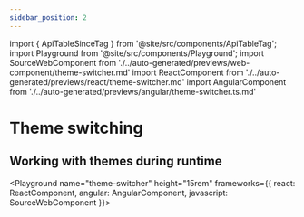 ```yaml
---
sidebar_position: 2
---
```

import { ApiTableSinceTag } from '@site/src/components/ApiTableTag';
import Playground from '@site/src/components/Playground';
import SourceWebComponent from './../auto-generated/previews/web-component/theme-switcher.md'
import ReactComponent from './../auto-generated/previews/react/theme-switcher.md'
import AngularComponent from './../auto-generated/previews/angular/theme-switcher.ts.md'

# Theme switching

## Working with themes during runtime

<ApiTableSinceTag message="1.3.0" />

<Playground
name="theme-switcher" height="15rem"
frameworks={{
  react: ReactComponent,
  angular: AngularComponent,
  javascript: SourceWebComponent
}}></Playground>
